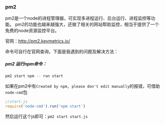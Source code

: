 ### pm2
pm2是一个node的进程管理器，可实现多进程运行、后台运行、进程监控等功能。
pm2的功能也越来越强大，还做了相关的网站帮助监控，相当于提供了一个免费的node资源监控平台。

官网：http://pm2.keymetrics.io/

命令可自行在官网查询，下面是我遇到的问题及解决方法：

##### pm2 运行npm命令：
```js
pm2 start npm -- run start
```
如果在pm2中有`Created by npm, please don't edit manually`的报错，可借助`node-cmd`包
```js
//start.js
require('node-cmd').run('npm start')
```
然后运行这个js即可：`pm2 start start.js`
